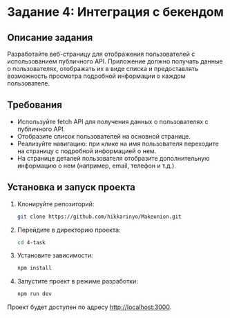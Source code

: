 # Задание 4: Интеграция с бекендом

## Описание задания
Разработайте веб-страницу для отображения пользователей с использованием публичного API. Приложение должно получать данные о пользователях, отображать их в виде списка и предоставлять возможность просмотра подробной информации о каждом пользователе.

## Требования

- Используйте fetch API для получения данных о пользователях с публичного API.
- Отобразите список пользователей на основной странице.
- Реализуйте навигацию: при клике на имя пользователя переходите на страницу с подробной информацией о нем.
- На странице деталей пользователя отобразите дополнительную информацию о нем (например, email, телефон и т.д.).

## Установка и запуск проекта

1. Клонируйте репозиторий:

    ```bash
    git clone https://github.com/hikkarinyo/Makeunion.git
    ```

2. Перейдите в директорию проекта:

    ```bash
    cd 4-task
    ```

3. Установите зависимости:

    ```bash
    npm install
    ```

4. Запустите проект в режиме разработки:

    ```bash
    npm run dev
    ```

Проект будет доступен по адресу [http://localhost:3000](http://localhost:3000).